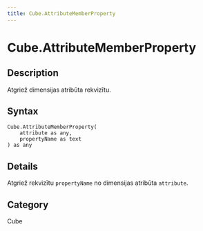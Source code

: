 ```yaml
---
title: Cube.AttributeMemberProperty
---
```


# Cube.AttributeMemberProperty


## Description

Atgriež dimensijas atribūta rekvizītu.


## Syntax

```powerquery
Cube.AttributeMemberProperty(
    attribute as any,
    propertyName as text
) as any
```


## Details

Atgriež rekvizītu <code>propertyName</code> no dimensijas atribūta <code>attribute</code>.



## Category
Cube
